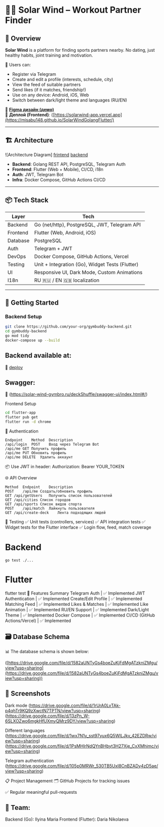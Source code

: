 # 🏋️‍♂️ Solar Wind – Workout Partner Finder

## 📌 Overview

**Solar Wind** is a platform for finding sports partners nearby. No dating, just healthy habits, joint training and motivation.

🔎 Users can:
- Register via Telegram
- Create and edit a profile (interests, schedule, city)
- View the feed of suitable partners
- Send likes (if it matches, friendship!)
- Use on any device: Android, iOS, Web
- Switch between dark/light theme and languages (RU/EN)

🎨 **[Figma дизайн (демо)]([https://www.figma.com/design/si98563MfBSXuDtOfV8655/FitFlame?t=LBPNpHfkUVk9VxQt-0](https://www.figma.com/design/si98563MfBSXuDtOfV8655/FitFlame?node-id=27-388&t=AbeqimJUuoFLRUwz-1))**  
📲 **Деплой (Frontend)**: ([https://solarwind-app.vercel.app](https://misabu148.github.io/SolarWindGolangFlutter/)

---

## 🏗️ Architecture

![Architecture Diagram]
[frintend](https://drive.google.com/file/d/1cFFs8dMEnyk5t88QDQKv6kpkd2mc_QVq/view?usp=sharing)
[backend](https://drive.google.com/file/d/13fDBf8rgqogzYe9W8dYGhZZLVboNwCkv/view?usp=sharing)

- **Backend**: Golang REST API, PostgreSQL, Telegram Auth
- **Frontend**: Flutter (Web + Mobile), CI/CD, i18n
- **Auth**: JWT, Telegram Bot
- **Infra**: Docker Compose, GitHub Actions CI/CD

---

## 📦 Tech Stack

| Layer     | Tech                                             |
|-----------|--------------------------------------------------|
| Backend   | Go (net/http), PostgreSQL, JWT, Telegram API     |
| Frontend  | Flutter (Web, Android, iOS)                      |
| Database  | PostgreSQL                                       |
| Auth      | Telegram + JWT                                   |
| DevOps    | Docker Compose, GitHub Actions, Vercel           |
| Testing   | Unit + Integration (Go), Widget Tests (Flutter)  |
| UI        | Responsive UI, Dark Mode, Custom Animations      |
| I18n      | RU 🇷🇺 / EN 🇬🇧 localization                       |

---

## 🚀 Getting Started

### Backend Setup

```bash
git clone https://github.com/your-org/gymbuddy-backend.git
cd gymbuddy-backend
go mod tidy
docker-compose up --build
```

## Backend available at:
📍 [deploy](https://solar-wind-gymbro.ru/)
## Swagger:
📍 (https://solar-wind-gymbro.ru/deckShuffle/swagger-ui/index.html#/)

Frontend Setup
```bash
cd flutter-app
flutter pub get
flutter run -d chrome
```
🔐 Authentication
```http
Endpoint	Method	Description
/api/login	POST	Вход через Telegram Bot
/api/me	GET	Получить профиль
/api/me	PUT	Обновить профиль
/api/me	DELETE	Удалить аккаунт
```

📦 Use JWT in header:
Authorization: Bearer YOUR_TOKEN

🌐 API Overview
```http
Method	Endpoint	Description
POST	/api/me	Создать/обновить профиль
GET	/api/getUsers	Получить список пользователей
GET	/api/cities	Список городов
GET	/api/sports	Список видов спорта
POST	/api/match	Лайкнуть пользователя
GET	/api/create-deck	Лента подходящих людей
```

🧪 Testing
✅ Unit tests (controllers, services)
✅ API integration tests
✅ Widget tests for the Flutter interface
✅ Login flow, feed, match coverage

# Backend
```bach
go test ./...
```

# Flutter
flutter test
🧩 Features Summary
Telegram Auth | ✅ Implemented
JWT Authentication | ✅ Implemented
Create/Edit Profile | ✅ Implemented
Matching Feed | ✅ Implemented
Likes & Matches | ✅ Implemented
Like Animation | ✅ Implemented
RU/EN Support | ✅ Implemented
Dark/Light Theme | ✅ Implemented
Docker Compose | ✅ Implemented
CI/CD (GitHub Actions/Vercel) | ✅ Implemented

## 🗃️ Database Schema
📊 The database schema is shown below:

([https://drive.google.com/file/d/1582aUNTyGs4boeZuKjFdMgATzkniZMgu/view?usp=sharing](https://drive.google.com/file/d/1582aUNTyGs4boeZuKjFdMgATzkniZMgu/view?usp=sharing))


## 📸 Screenshots

Dark mode
(https://drive.google.com/file/d/1rUrA0LvTAk-p4qhTr9KQ9zXwctN7TPTN/view?usp=sharing)
(https://drive.google.com/file/d/13zPn_W-6SLXOZwo6mgkHfUXmyQMrz9DY/view?usp=sharing)

Different languages
(https://drive.google.com/file/d/1wx7N1y_sst97yux6Q5WILJkv_42EZDRw/view?usp=sharing)
(https://drive.google.com/file/d/1PsMHlrNdQYnBHbyt3H27Xje_CxXMhimc/view?usp=sharing)

Telegram authentication
(https://drive.google.com/file/d/105p0MRWr_530TB5UxI8CnBZADy4zD5ae/view?usp=sharing)


📋 Project Management
🗂️ GitHub Projects for tracking issues

✅ Regular meaningful pull-requests

## 👥 Team:

Backend (Go): Ilyina Maria
Frontend (Flutter): Daria Nikolaeva
